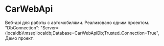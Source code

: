 # CarWebApi
Веб-api для работы с автомобилями.
Реализовано одним проектом.
"DbConnection": "Server=(localdb)\\mssqllocaldb;Database=СarWebApiDb;Trusted_Connection=True",
Демо проект.
